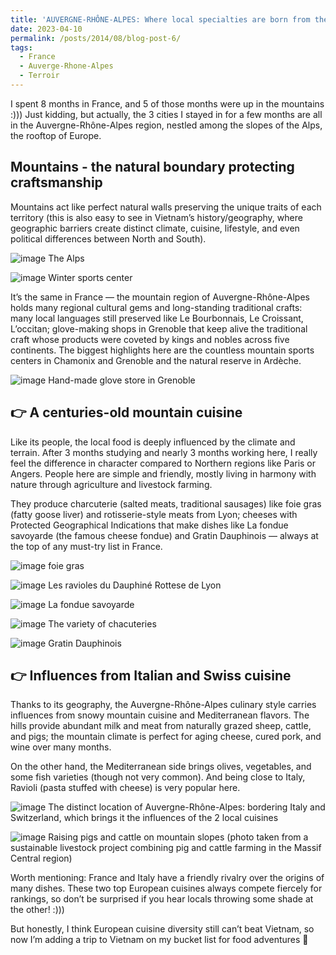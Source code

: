 ```yaml
---
title: 'AUVERGNE-RHÔNE-ALPES: Where local specialties are born from the mountain slopes'
date: 2023-04-10
permalink: /posts/2014/08/blog-post-6/
tags:
  - France
  - Auverge-Rhone-Alpes
  - Terroir
---
```

I spent 8 months in France, and 5 of those months were up in the mountains :))) 
Just kidding, but actually, the 3 cities I stayed in for a few months are all in the Auvergne-Rhône-Alpes region, nestled among the slopes of the Alps, the rooftop of Europe. 

Mountains - the natural boundary protecting craftsmanship
------
Mountains act like perfect natural walls preserving the unique traits of each territory (this is also easy to see in Vietnam’s history/geography, where geographic barriers create distinct climate, cuisine, lifestyle, and even political differences between North and South). 

![image](https://github.com/user-attachments/assets/6a2f38bd-3001-4f27-9110-b909dfe9339a)
The Alps

![image](https://github.com/user-attachments/assets/96ce114a-155d-43a2-ac91-1e715e0a05c5)
Winter sports center

It’s the same in France — the mountain region of Auvergne-Rhône-Alpes holds many regional cultural gems and long-standing traditional crafts: many local languages still preserved like Le Bourbonnais, Le Croissant, L’occitan; glove-making shops in Grenoble that keep alive the traditional craft whose products were coveted by kings and nobles across five continents. The biggest highlights here are the countless mountain sports centers in Chamonix and Grenoble and the natural reserve in Ardèche.

![image](https://github.com/user-attachments/assets/b7396544-0ac4-42a5-a63a-f223c0933f7c)
Hand-made glove store in Grenoble

👉 A centuries-old mountain cuisine
------
Like its people, the local food is deeply influenced by the climate and terrain. After 3 months studying and nearly 3 months working here, I really feel the difference in character compared to Northern regions like Paris or Angers. People here are simple and friendly, mostly living in harmony with nature through agriculture and livestock farming. 

They produce charcuterie (salted meats, traditional sausages) like foie gras (fatty goose liver) and rotisserie-style meats from Lyon; cheeses with Protected Geographical Indications that make dishes like La fondue savoyarde (the famous cheese fondue) and Gratin Dauphinois — always at the top of any must-try list in France.

![image](https://github.com/user-attachments/assets/0b5ce2c6-2cfd-4f81-b862-0d3fc4c21c52)
foie gras

![image](https://github.com/user-attachments/assets/c3b82d60-612b-4249-a075-17daf2e88799)
Les ravioles du Dauphiné
Rottese de Lyon

![image](https://github.com/user-attachments/assets/190ccd12-a228-4ae0-a19e-da9cc857200b)
La fondue savoyarde

![image](https://github.com/user-attachments/assets/ccbc71ac-2bec-47a3-a4f6-ba7edadea5e5)
The variety of chacuteries

![image](https://github.com/user-attachments/assets/3e7bf462-4ab0-4e8b-af05-c916c15919b7)
Gratin Dauphinois

👉 Influences from Italian and Swiss cuisine
-----
Thanks to its geography, the Auvergne-Rhône-Alpes culinary style carries influences from snowy mountain cuisine and Mediterranean flavors. The hills provide abundant milk and meat from naturally grazed sheep, cattle, and pigs; the mountain climate is perfect for aging cheese, cured pork, and wine over many months. 

On the other hand, the Mediterranean side brings olives, vegetables, and some fish varieties (though not very common). And being close to Italy, Ravioli (pasta stuffed with cheese) is very popular here. 

![image](https://github.com/user-attachments/assets/157caaa8-c52e-46b0-af8b-ddb2965ab887)
The distinct location of Auvergne-Rhône-Alpes: bordering Italy and Switzerland, which brings it the influences of the 2 local cuisines

![image](https://github.com/user-attachments/assets/a27a97d7-4b0b-4766-85ec-5a1047fff169)
Raising pigs and cattle on mountain slopes (photo taken from a sustainable livestock project combining pig and cattle farming in the Massif Central region)

Worth mentioning: France and Italy have a friendly rivalry over the origins of many dishes. These two top European cuisines always compete fiercely for rankings, so don’t be surprised if you hear locals throwing some shade at the other! :)))

But honestly, I think European cuisine diversity still can’t beat Vietnam, so now I’m adding a trip to Vietnam on my bucket list for food adventures 🤪
